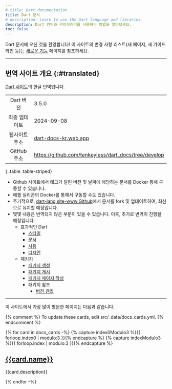 ```yaml
---
# title: Dart documentation
title: Dart 문서
# description: Learn to use the Dart language and libraries.
description: Dart 언어와 라이브러리를 사용하는 방법을 알아보세요.
toc: false
---
```


Dart 문서에 오신 것을 환영합니다! 
이 사이트의 변경 사항 리스트(새 페이지, 새 가이드라인 등)는 [새로운 기능][What's new] 페이지를 참조하세요.

[What's new]: /guides/whats-new

---

## 번역 사이트 개요 {:#translated}

[Dart 사이트](https://dart.dev/)의 한글 번역입니다.

|       |      |
|:-----:|:----|
| Dart 버전 | 3.5.0 |
| 최종 업데이트 | 2024-09-08 |
| 웹사이트 주소 | [dart-docs-kr.web.app](https://dart-docs-kr.web.app/) |
| GitHub 주소 | <https://github.com/tenkeyless/dart_docs/tree/develop> |

{:.table .table-striped}

- Github 사이트에서 태그가 달린 버전 및 날짜에 해당하는 문서를 Docker 통해 구동할 수 있습니다.
- 애플 실리콘의 Docker를 통해서 구동할 수도 있습니다.
- 주기적으로, [dart-lang site-www Github](https://github.com/dart-lang/site-www)에서 문서를 fork 및 업데이트하여, 최신으로 유지할 예정입니다.
- 몇몇 내용은 번역되지 않은 부분이 있을 수 있습니다. 이후, 추가로 번역이 진행될 예정입니다.
  - 효과적인 Dart
    - [스타일](/effective-dart/style)
    - [문서](/effective-dart/documentation)
    - [사용](/effective-dart/usage)
    - [디자인](/effective-dart/design)
  - 패키지
    - [패키지 생성](/guides/libraries/create-packages)
    - [패키지 게시](/tools/pub/publishing)
    - [패키지 페이지 작성](/tools/pub/writing-package-pages)
    - 패키지 참조
      - [버전 관리](/tools/pub/versioning)
---

이 사이트에서 가장 많이 방문한 페이지는 다음과 같습니다.

{% comment %}
To update these cards, edit src/_data/docs_cards.yml.
{% endcomment %}

<div class="card-grid">
{% for card in docs_cards -%}
  {% capture index0Modulo3 %}{{ forloop.index0 | modulo:3 }}{% endcapture %}
  {% capture indexModulo3 %}{{ forloop.index | modulo:3 }}{% endcapture %}
  <div class="card">
    <h2><a href="{{card.url}}">{{card.name}}</a></h2>
    <p>{{card.description}}</p>
  </div>
{% endfor -%}
</div>
